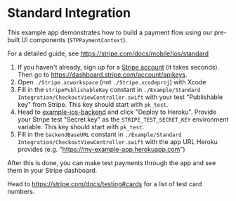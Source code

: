 # Standard Integration

This example app demonstrates how to build a payment flow using our pre-built UI components (`STPPaymentContext`).

For a detailed guide, see https://stripe.com/docs/mobile/ios/standard

1. If you haven't already, sign up for a [Stripe account](https://dashboard.stripe.com/register) (it takes seconds). Then go to https://dashboard.stripe.com/account/apikeys.
2. Open `./Stripe.xcworkspace` (not `./Stripe.xcodeproj`) with Xcode
3. Fill in the `stripePublishableKey` constant in `./Example/Standard Integration/CheckoutViewController.swift` with your test "Publishable key" from Stripe. This key should start with `pk_test`.
4. Head to [example-ios-backend](https://github.com/stripe/example-ios-backend/tree/v16.0.0) and click "Deploy to Heroku". Provide your Stripe test "Secret key" as the `STRIPE_TEST_SECRET_KEY` environment variable. This key should start with `pk_test`.
5. Fill in the `backendBaseURL` constant in `./Example/Standard Integration/CheckoutViewController.swift` with the app URL Heroku provides (e.g. "https://my-example-app.herokuapp.com")

After this is done, you can make test payments through the app and see them in your Stripe dashboard.

Head to https://stripe.com/docs/testing#cards for a list of test card numbers.

